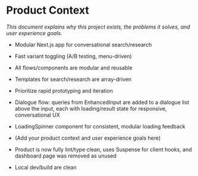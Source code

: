 # Product Context

_This document explains why this project exists, the problems it solves, and user experience goals._

- Modular Next.js app for conversational search/research
- Fast variant toggling (A/B testing, menu-driven)
- All flows/components are modular and reusable
- Templates for search/research are array-driven
- Prioritize rapid prototyping and iteration
- Dialogue flow: queries from EnhancedInput are added to a dialogue list above the input, each with loading/result state for responsive, conversational UX
- LoadingSpinner component for consistent, modular loading feedback

- (Add your product context and user experience goals here)

- Product is now fully lint/type clean, uses Suspense for client hooks, and dashboard page was removed as unused
- Local dev/build are clean 